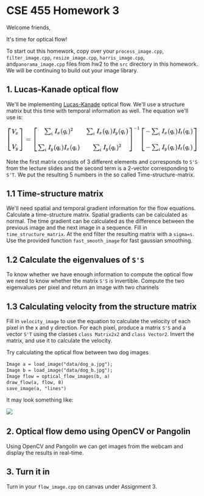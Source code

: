# CSE 455 Homework 3 #

Welcome friends,

It's time for optical flow!

To start out this homework, copy over your `process_image.cpp`, `filter_image.cpp`, `resize_image.cpp`, `harris_image.cpp`, and`panorama_image.cpp` files from hw2 to the `src` directory in this homework. We will be continuing to build out your image library.

## 1. Lucas-Kanade optical flow ##

We'll be implementing [Lucas-Kanade](https://en.wikipedia.org/wiki/Lucas%E2%80%93Kanade_method) optical flow. We'll use a structure matrix but this time with temporal information as well. The equation we'll use is:

![](figs/flow-eq.png)

Note the first matrix consists of 3 different elements and corresponds to `S'S` from the lecture slides and the second term is a 2-vector corresponding to `S'T`. We put the resulting 5 numbers in the so called Time-structure-matrix.

## 1.1 Time-structure matrix ##

We'll need spatial and temporal gradient information for the flow equations. Calculate a time-structure matrix. Spatial gradients can be calculated as normal. The time gradient can be calculated as the difference between the previous image and the next image in a sequence. Fill in `time_structure_matrix`. At the end filter the resulting matrix with a `sigma=s`. Use the provided function `fast_smooth_image` for fast gaussian smoothing.

## 1.2 Calculate the eigenvalues of `S'S` ##

To know whether we have enough information to compute the optical flow we need to know whether the matrix `S'S` is invertible.
Compute the two eigenvalues per pixel and return an image with two channels

## 1.3 Calculating velocity from the structure matrix ##

Fill in `velocity_image` to use the equation to calculate the velocity of each pixel in the x and y direction. For each pixel, produce a matrix `S'S` and a vector `S'T` using the classes `class Matrix2x2` and `class Vector2`. Invert the matrix, and use it to calculate the velocity.

Try calculating the optical flow between two dog images

    Image a = load_image("data/dog_a.jpg");
    Image b = load_image("data/dog_b.jpg");
    Image flow = optical_flow_images(b, a)
    draw_flow(a, flow, 8)
    save_image(a, "lines")

It may look something like:

![](figs/lines.jpg)

## 2. Optical flow demo using OpenCV or Pangolin ##

Using OpenCV and Pangolin we can get images from the webcam and display the results in real-time. 

## 3. Turn it in ##

Turn in your `flow_image.cpp` on canvas under Assignment 3.
